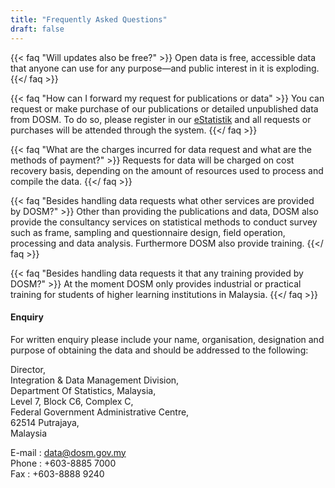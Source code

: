 ```yaml
---
title: "Frequently Asked Questions"
draft: false
---
```


{{< faq "Will updates also be free?" >}}
Open data is free, accessible data that anyone can use for any purpose—and public interest in it is exploding.
{{</ faq >}}

{{< faq "How can I forward my request for publications or data" >}}
You can request or make purchase of our publications or detailed unpublished data from DOSM. To do so, please register in our [eStatistik](https://www.dosm.gov.my/v1/index.php?r=sso2/gotoeservices) and all requests or purchases will be attended through the system.
{{</ faq >}}

{{< faq "What are the charges incurred for data request and what are the methods of payment?" >}}
Requests for data will be charged on cost recovery basis, depending on the amount of resources used to process and compile the data.
{{</ faq >}}

{{< faq "Besides handling data requests what other services are provided by DOSM?" >}}
Other than providing the publications and data, DOSM also provide the consultancy services on statistical methods to conduct survey such as frame, sampling and questionnaire design, field operation, processing and data analysis.  Furthermore DOSM also provide training.
{{</ faq >}}

{{< faq "Besides handling data requests it that any training provided by DOSM?" >}}
At the moment DOSM only provides industrial or practical training for students of higher learning institutions in Malaysia.
{{</ faq >}}



#### Enquiry
For written enquiry please include your name, organisation, designation and purpose of obtaining the data and should be addressed to the following:

Director,<br>
Integration & Data Management Division,<br>
Department Of Statistics, Malaysia,<br>
Level 7, Block C6, Complex C,<br>
Federal Government Administrative Centre,<br>
62514 Putrajaya,<br>
Malaysia<br>

E-mail : data@dosm.gov.my<br>
Phone : +603-8885 7000<br>
Fax : +603-8888 9240<br>
